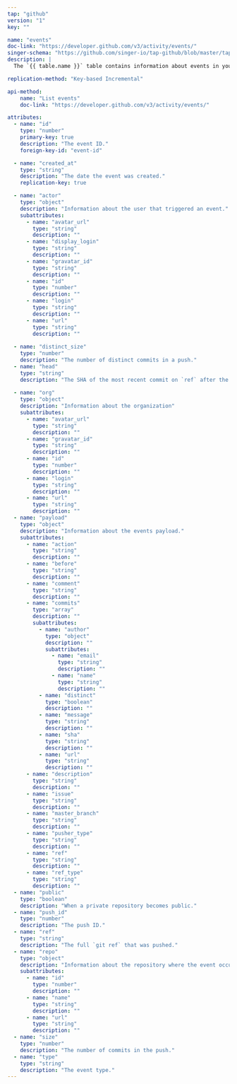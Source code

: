 ```yaml
---
tap: "github"
version: "1"
key: ""

name: "events"
doc-link: "https://developer.github.com/v3/activity/events/"
singer-schema: "https://github.com/singer-io/tap-github/blob/master/tap_github/schemas/events.json"
description: |
  The `{{ table.name }}` table contains information about events in your {{ integration.display_name }} repositories.

replication-method: "Key-based Incremental"

api-method:
    name: "List events"
    doc-link: "https://developer.github.com/v3/activity/events/"

attributes:
  - name: "id"
    type: "number"
    primary-key: true
    description: "The event ID."
    foreign-key-id: "event-id"

  - name: "created_at"
    type: "string"
    description: "The date the event was created."
    replication-key: true  

  - name: "actor"
    type: "object"
    description: "Information about the user that triggered an event."
    subattributes:
      - name: "avatar_url"
        type: "string"
        description: ""
      - name: "display_login"
        type: "string"
        description: ""
      - name: "gravatar_id"
        type: "string"
        description: ""
      - name: "id"
        type: "number"
        description: ""
      - name: "login"
        type: "string"
        description: ""
      - name: "url"
        type: "string"
        description: ""
  
  - name: "distinct_size"
    type: "number"
    description: "The number of distinct commits in a push."
  - name: "head"
    type: "string"
    description: "The SHA of the most recent commit on `ref` after the push."
  
  - name: "org"
    type: "object"
    description: "Information about the organization"
    subattributes:
      - name: "avatar_url"
        type: "string"
        description: ""
      - name: "gravatar_id"
        type: "string"
        description: ""
      - name: "id"
        type: "number"
        description: ""
      - name: "login"
        type: "string"
        description: ""
      - name: "url"
        type: "string"
        description: ""
  - name: "payload"
    type: "object"
    description: "Information about the events payload."
    subattributes:
      - name: "action"
        type: "string"
        description: ""
      - name: "before"
        type: "string"
        description: ""
      - name: "comment"
        type: "string"
        description: ""
      - name: "commits"
        type: "array"
        description: ""
        subattributes:
          - name: "author"
            type: "object"
            description: ""
            subattributes:
              - name: "email"
                type: "string"
                description: ""
              - name: "name"
                type: "string"
                description: ""
          - name: "distinct"
            type: "boolean"
            description: ""
          - name: "message"
            type: "string"
            description: ""
          - name: "sha"
            type: "string"
            description: ""
          - name: "url"
            type: "string"
            description: ""
      - name: "description"
        type: "string"
        description: ""
      - name: "issue"
        type: "string"
        description: ""
      - name: "master_branch"
        type: "string"
        description: ""
      - name: "pusher_type"
        type: "string"
        description: ""
      - name: "ref"
        type: "string"
        description: ""
      - name: "ref_type"
        type: "string"
        description: ""
  - name: "public"
    type: "boolean"
    description: "When a private repository becomes public."
  - name: "push_id"
    type: "number"
    description: "The push ID."
  - name: "ref"
    type: "string"
    description: "The full `git ref` that was pushed."
  - name: "repo"
    type: "object"
    description: "Information about the repository where the event occured."
    subattributes:
      - name: "id"
        type: "number"
        description: ""
      - name: "name"
        type: "string"
        description: ""
      - name: "url"
        type: "string"
        description: ""
  - name: "size"
    type: "number"
    description: "The number of commits in the push."
  - name: "type"
    type: "string"
    description: "The event type."
---
```

